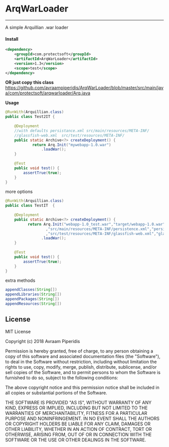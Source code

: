# ArqWarLoader
---------------
A simple Arquillian .war loader

#### Install
```xml
<dependency>
    <groupId>com.protectsoft</groupId>
    <artifactId>ArqWarLoader</artifactId>
    <version>1.3</version>
    <scope>test</scope>
</dependency>
```
<b>OR just copy this class</b>
https://github.com/avraampiperidis/ArqWarLoader/blob/master/src/main/java/com/protectsoft/arqwarloader/Arq.java  <br>

<b>Usage</b>
```java
@RunWith(Arquillian.class)
public class Test2IT {
       
    @Deployment 
    //with defaults persistance.xml src/main/resources/META-INF/
    //glassfish-web.xml  src/test/resources/META-INF/
    public static Archive<?> createDeployment() {
            return Arq.Init("mywebapp-1.0.war")
                .loadWar();
    }
 
    @Test
    public void test() {
        assertTrue(true);
    }   
}
```
more options <br>
```java
@RunWith(Arquillian.class)
public class TestIT  {
    
    @Deployment 
    public static Archive<?> createDeployment() {
          return Arq.Init("webapp-1.0_test.war","target/webapp-1.0.war"
                  ,"src/main/resources/META-INF/persistence.xml","persistence.xml"
                  ,"src/test/resources/META-INF/glassfish-web.xml","glassfish-web.xml")
                .loadWar();
    }
   
    @Test
    public void test() {
        assertTrue(true);
    }
}
```
extra methods <br>
```java
appendClasses(String[])
appendLibraries(String[])
appendPackages(String[])
appendResources(String[])
```

## License
MIT License

Copyright (c) 2018 Avraam Piperidis

Permission is hereby granted, free of charge, to any person obtaining a copy
of this software and associated documentation files (the "Software"), to deal
in the Software without restriction, including without limitation the rights
to use, copy, modify, merge, publish, distribute, sublicense, and/or sell
copies of the Software, and to permit persons to whom the Software is
furnished to do so, subject to the following conditions:

The above copyright notice and this permission notice shall be included in all
copies or substantial portions of the Software.

THE SOFTWARE IS PROVIDED "AS IS", WITHOUT WARRANTY OF ANY KIND, EXPRESS OR
IMPLIED, INCLUDING BUT NOT LIMITED TO THE WARRANTIES OF MERCHANTABILITY,
FITNESS FOR A PARTICULAR PURPOSE AND NONINFRINGEMENT. IN NO EVENT SHALL THE
AUTHORS OR COPYRIGHT HOLDERS BE LIABLE FOR ANY CLAIM, DAMAGES OR OTHER
LIABILITY, WHETHER IN AN ACTION OF CONTRACT, TORT OR OTHERWISE, ARISING FROM,
OUT OF OR IN CONNECTION WITH THE SOFTWARE OR THE USE OR OTHER DEALINGS IN THE
SOFTWARE.
